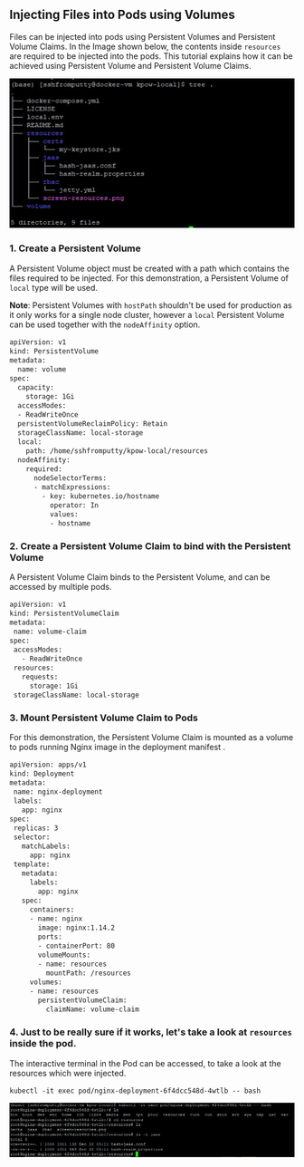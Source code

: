 ## Injecting Files into Pods using Volumes

Files can be injected into pods using Persistent Volumes and Persistent Volume Claims.
In the Image shown below, the contents inside <code>resources</code> are required to be injected into the pods. This tutorial explains how it can be achieved using Persistent Volume and Persistent Volume Claims.

<img src="https://github.com/reusin/kubernetes-tutorial/blob/main/images/folder%20structure.JPG"/>

### 1. Create a Persistent Volume

A Persistent Volume object must be created with a path which contains the files required to be injected.
For this demonstration, a Persistent Volume of <code>local</code> type will be used. 

<b>Note</b>: Persistent Volumes with <code>hostPath</code> shouldn't be used for production as it only works for a single node cluster, however a <code>local</code> Persistent Volume can be used together with the <code>nodeAffinity</code> option.

```
apiVersion: v1
kind: PersistentVolume
metadata:
  name: volume
spec:
  capacity:
    storage: 1Gi
  accessModes:
  - ReadWriteOnce
  persistentVolumeReclaimPolicy: Retain
  storageClassName: local-storage
  local:
    path: /home/sshfromputty/kpow-local/resources
  nodeAffinity:
    required:
      nodeSelectorTerms:
      - matchExpressions:
        - key: kubernetes.io/hostname
          operator: In
          values:
          - hostname
  ```
  
 ### 2. Create a Persistent Volume Claim to bind with the Persistent Volume
 
 A Persistent Volume Claim binds to the Persistent Volume, and can be accessed by multiple pods. 
 
 ```
 apiVersion: v1
kind: PersistentVolumeClaim
metadata:
  name: volume-claim
spec:
  accessModes:
    - ReadWriteOnce
  resources:
    requests:
      storage: 1Gi
  storageClassName: local-storage
 ```
 
### 3. Mount Persistent Volume Claim to Pods
 
For this demonstration, the Persistent Volume Claim is mounted as a volume to pods running Nginx image in the deployment manifest .
 
 ```
 apiVersion: apps/v1
kind: Deployment
metadata:
  name: nginx-deployment
  labels:
    app: nginx
spec:
  replicas: 3
  selector:
    matchLabels:
      app: nginx
  template:
    metadata:
      labels:
        app: nginx
    spec:
      containers:
      - name: nginx
        image: nginx:1.14.2
        ports:
        - containerPort: 80
        volumeMounts:
        - name: resources
          mountPath: /resources
      volumes:
      - name: resources
        persistentVolumeClaim:
          claimName: volume-claim
 ```
 
### 4. Just to be really sure if it works, let's take a look at <code>resources</code> inside the pod.
 
 The interactive terminal in the Pod can be accessed, to take a look at the resources which were injected.
 
 ```
 kubectl -it exec pod/nginx-deployment-6f4dcc548d-4wtlb -- bash
 ```
 
 <img src="https://github.com/reusin/kubernetes-tutorial/blob/main/images/reallyverifyvolume.JPG"/>
  

